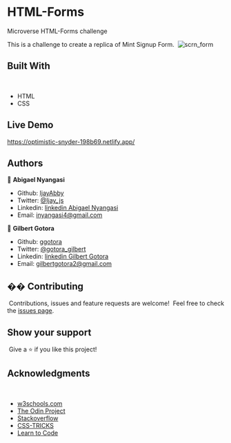 # HTML-Forms
Microverse HTML-Forms challenge

This is a challenge to create a replica of Mint Signup Form.
​ ![scrn_form](https://user-images.githubusercontent.com/31089872/87429181-abdf2f00-c5e3-11ea-8963-14220d50715e.png)

## Built With
​
- HTML
- CSS
​
## Live Demo

https://optimistic-snyder-198b69.netlify.app/

## Authors

👤 **Abigael Nyangasi**
​
- Github: [IjayAbby](https://github.com/IjayAbby)
- Twitter: [@Ijay_js](https://twitter.com/Ijay_js)
- Linkedin: [linkedin Abigael Nyangasi](https://www.linkedin.com/in/ijayabby4/)
- Email:  inyangasi4@gmail.com


👤 **Gilbert Gotora**
​
- Github: [ggotora](https://github.com/ggotora)
- Twitter: [@gotora_gilbert](https://twitter.com/gotora_gilbert)
- Linkedin: [linkedin Gilbert Gotora](https://www.linkedin.com/in/gilbert-gotora/)
- Email: gilbertgotora2@gmail.com
​
## �� Contributing
​
Contributions, issues and feature requests are welcome!
​
Feel free to check the <a href="https://github.com/ggotora/HTML-Forms/issues"> issues page</a>.
​ 
## Show your support
​
Give a ⭐️ if you like this project!
​
## Acknowledgments
​
- <a href="https://www.w3schools.com/" target="_blank">w3schools.com</a> 
- <a href="https://www.theodinproject.com/" target="_blank">The Odin Project</a>
- <a href="https://www.stackoverflow.com/" target="_blank">Stackoverflow</a>
- <a href="https://css-tricks.com/" target="_blank">CSS-TRICKS</a>
- <a href="https://learn.shayhowe.com/html-css/building-forms/" target="_blank">Learn to Code</a>


